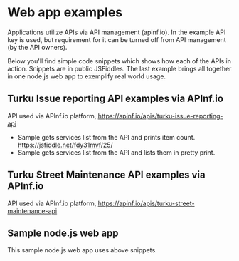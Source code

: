 # Web app examples

Applications utilize APIs via API management (apinf.io). In the example API key is used, but requirement for it can be turned off from API management (by the API owners). 

Below you'll find simple code snippets which shows how each of the APIs in action. Snippets are in public JSFiddles. The last example brings all together in one node.js web app to exemplify real world usage. 

## Turku Issue reporting API examples via APInf.io

API used via APInf.io platform, https://apinf.io/apis/turku-issue-reporting-api

* Sample gets services list from the API and prints item count. https://jsfiddle.net/fdy31mvf/25/
* Sample gets services list from the API and lists them in pretty print. 

## Turku Street Maintenance API examples via APInf.io

API used via APInf.io platform, https://apinf.io/apis/turku-street-maintenance-api

## Sample node.js web app

This sample node.js web app uses above snippets. 
